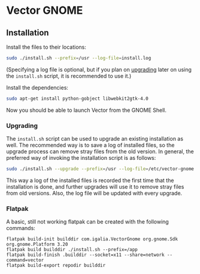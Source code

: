 Vector GNOME
============

Installation
------------

Install the files to their locations:

```sh
sudo ./install.sh --prefix=/usr --log-file=install.log
```

(Specifying a log file is optional, but if you plan on [upgrading](#upgrading)
later on using the `install.sh` script, it is recommended to use it.)

Install the dependencies:

```sh
sudo apt-get install python-gobject libwebkit2gtk-4.0
```

Now you should be able to launch Vector from the GNOME Shell.

### Upgrading

The `install.sh` script can be used to upgrade an existing installation as
well. The recommended way is to save a log of installed files, so the upgrade
process can remove stray files from the old version. In general, the preferred
way of invoking the installation script is as follows:

```sh
sudo ./install.sh --upgrade --prefix=/usr --log-file=/etc/vector-gnome.files
```

This way a log of the installed files is recorded the first time that the
installation is done, and further upgrades will use it to remove stray files
from old versions. Also, the log file will be updated with every upgrade.

### Flatpak

A basic, still not working flatpak can be created with the following commands:

```
flatpak build-init builddir com.igalia.VectorGnome org.gnome.Sdk org.gnome.Platform 3.20
flatpak build builddir ./install.sh --prefix=/app
flatpak build-finish .builddir --socket=x11 --share=network --command=vector
flatpak build-export repodir builddir
```
